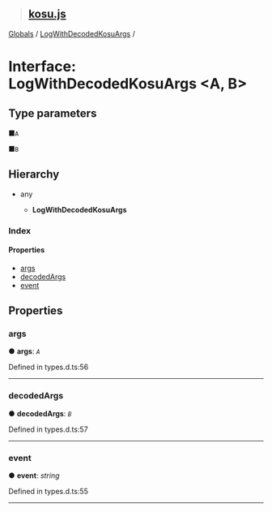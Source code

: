 > ## [kosu.js](../README.md)

[Globals](../globals.md) / [LogWithDecodedKosuArgs](logwithdecodedkosuargs.md) /

# Interface: LogWithDecodedKosuArgs <**A, B**>

## Type parameters

■`A`

■`B`

## Hierarchy

-   any

    -   **LogWithDecodedKosuArgs**

### Index

#### Properties

-   [args](logwithdecodedkosuargs.md#args)
-   [decodedArgs](logwithdecodedkosuargs.md#decodedargs)
-   [event](logwithdecodedkosuargs.md#event)

## Properties

### args

● **args**: _`A`_

Defined in types.d.ts:56

---

### decodedArgs

● **decodedArgs**: _`B`_

Defined in types.d.ts:57

---

### event

● **event**: _string_

Defined in types.d.ts:55

---
